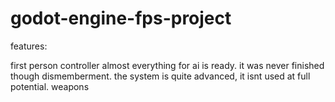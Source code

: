 # godot-engine-fps-project

features:

 first person controller
 almost everything for ai is ready. it was never finished though
 dismemberment. the system is quite advanced, it isnt used at full potential.
 weapons

